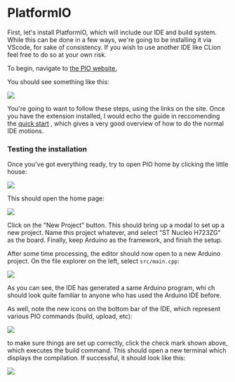 # PlatformIO

First, let's install PlatformIO, which will include our IDE and build system. While this can be done in a few ways,
we're going to be installing it via VScode, for sake of consistency. If you wish to use another IDE like CLion feel free
to do so at your own risk.

To begin, navigate to [the PIO website.](https://platformio.org/install/ide?install=vscode)

You should see something like this:

<img src="assets/pio install.png"/>

You're going to want to follow these steps, using the links on the site. Once you have the extension installed, I would
echo the guide in reccomending
the [quick start](https://docs.platformio.org/en/latest/integration/ide/vscode.html#quick-start)
, which gives a very good overview of how to do the normal IDE motions.

### Testing the installation

Once you've got everything ready, try to open PIO home by clicking the little house:

<img src="https://docs.platformio.org/en/latest/_images/platformio-ide-vscode-welcome.png"/>

This should open the home page:

<img src="assets/pio%20home.png"/>

Click on the "New Project" button. This should bring up a modal to set up a new project. Name this project whatever,
and select "ST Nucleo H723ZG" as the board. Finally, keep Arduino as the framework, and finish the setup.

After some time processing, the editor should now open to a new Arduino project. On the file explorer on the left,
select `src/main.cpp`:

<img src="assets/pio%20new%20project.png"/>

As you can see, the IDE has generated a same Arduino program, whi
ch should look quite familiar to anyone who has used
the
Arduino IDE before.

As well, note the new icons on the bottom bar of the IDE, which represent various PIO commands (build, upload, etc):

<img src="assets/pio%20buttons.png"/>

to make sure things are set up correctly, click the check mark shown above, which executes the build command. This
should
open a new terminal which displays the compilation. If successful, it should look like this:

<img src="assets/pio%20build.png"/>
